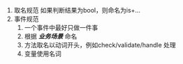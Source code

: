 1. 取名规范
        如果判断结果为bool，则命名为is+...
2. 事件规范
    1. 一个事件中最好只做一件事
    2. 根据 ***业务场景*** 命名
    3. 方法取名以动词开头，例如check/validate/handle 处理
    4. 变量使用名词
